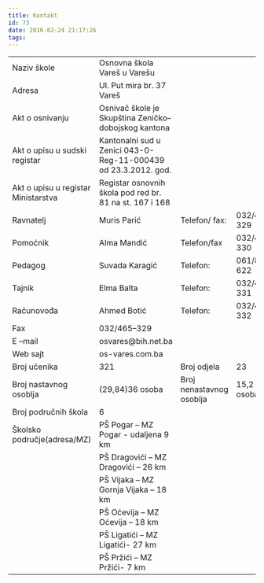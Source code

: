 ```yaml
---
title: Kontakt
id: 73
date: 2016-02-24 21:17:26
tags:
---
```


<table><tr><td>Naziv škole</td><td>Osnovna škola Vareš u Varešu</td><td></td><td></td></tr><tr><td>Adresa</td><td>Ul. Put mira br. 37 Vareš</td><td></td><td></td></tr><tr><td>Akt o osnivanju</td><td>Osnivač škole je Skupština Zeničko–dobojskog kantona</td><td></td><td></td></tr><tr><td>Akt o upisu u sudski registar</td><td>Kantonalni sud u Zenici 043-0-Reg-11-000439 od 23.3.2012. god.</td><td></td><td></td></tr><tr><td>Akt o upisu u registar Ministarstva</td><td>Registar osnovnih škola pod red br. 81 na st. 167 i 168</td><td></td><td></td></tr><tr><td>Ravnatelj</td><td>Muris Parić</td><td>Telefon/ fax:</td><td>032/465-329</td></tr><tr><td>Pomoćnik</td><td>Alma Mandić</td><td>Telefon/fax</td><td>032/465-330</td></tr><tr><td>Pedagog</td><td>Suvada Karagić</td><td>Telefon:</td><td>061/819-622</td></tr><tr><td>Tajnik</td><td>Elma Balta</td><td>Telefon:</td><td>032/465-331</td></tr><tr><td>Računovođa</td><td>Ahmed Botić</td><td>Telefon:</td><td>032/465-332</td></tr><tr><td>Fax</td><td>032/465–329</td><td></td><td></td></tr><tr><td>E –mail</td><td>osvares@bih.net.ba</td><td></td><td></td></tr><tr><td>Web sajt</td><td>os-vares.com.ba</td><td></td><td></td></tr><tr><td>Broj učenika</td><td>321</td><td>Broj odjela</td><td>23</td></tr><tr><td>Broj nastavnog osoblja</td><td>(29,84)36 osoba</td><td>Broj nenastavnog osoblja</td><td>15,2 ( 18 osoba)</td></tr><tr><td>Broj područnih škola</td><td>6</td><td></td><td></td></tr><tr><td>Školsko područje(adresa/MZ)</td><td>PŠ Pogar – MZ Pogar - udaljena 9 km</td><td></td><td></td></tr><tr><td></td><td>PŠ Dragovići – MZ Dragovići – 26 km</td><td></td><td></td></tr><tr><td></td><td>PŠ Vijaka – MZ Gornja Vijaka – 18 km</td><td></td><td></td></tr><tr><td></td><td>PŠ Oćevija – MZ Oćevija – 18 km</td><td></td><td></td></tr><tr><td></td><td>PŠ Ligatići – MZ Ligatići- 27 km</td><td></td><td></td></tr><tr><td></td><td>PŠ Pržići – MZ Pržići- 7 km</td><td></td><td></td></tr></table>
